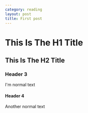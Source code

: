 ```yaml
---
category: reading
layout: post
title: First post
---
```


This Is The H1 Title
====================

This Is The H2 Title
--------------------

### Header 3

I'm normal text

#### Header 4

Another normal text